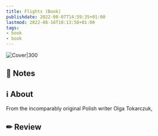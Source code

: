 ```yaml
---
title: Flights (Book)
publishdate: 2022-08-07T14:59:35+01:00
lastmod: 2022-08-16T10:13:58+01:00
tags: 
- book
- book
---
```








![Cover|300](https://i.gr-assets.com/images/S/compressed.photo.goodreads.com/books/1512417961l/36885304.jpg)



## 📝 Notes







## ℹ️ About



From the incomparably original Polish writer Olga Tokarczuk, 



## ✏ Review







